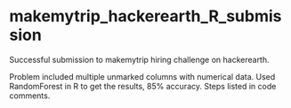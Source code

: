 # makemytrip_hackerearth_R_submission
Successful submission to makemytrip hiring challenge on hackerearth.

Problem included multiple unmarked columns with numerical data. 
Used RandomForest in R to get the results, 85% accuracy.
Steps listed in code comments.
